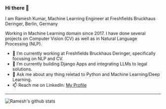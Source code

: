 ### Hi there 👋

I am Ramesh Kumar, Machine Learning Engineer at Freshfields Bruckhaus Deringer, Berlin, Germany

Working in Machine Learning domain since 2017. I have done several projects on Computer Vision (CV) as well as in Natural Language Processing (NLP).
- 🔭 I’m currently working at Freshfields Bruckhaus Deringer, specifically focusing on NLP and CV.
- 🌱 I’m currently building Django Apps and integrating LLMs to legal solutions.
- 💬 Ask me about any thing reletad to Python and Machine Learning/Deep Learning.
- 📫 Reach me on LinkedIn: [My Profile](https://www.linkedin.com/in/ramesh-kumar-4507a6aa/)

---
![Ramesh's github stats](https://github-readme-stats.vercel.app/api?username=rameshjes&show_icons=true)
